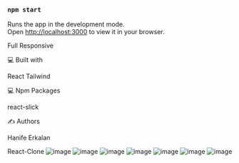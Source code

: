 ### `npm start`

Runs the app in the development mode.\
Open [http://localhost:3000](http://localhost:3000) to view it in your browser.

Full Responsive


💻 Built with

React
Tailwind

💻 Npm Packages

react-slick


✍️ Authors

Hanife Erkalan

React-Clone
![image](https://user-images.githubusercontent.com/73136159/208748225-652f8129-d8f4-497b-96e5-f3c58d7c4cd8.png)
![image](https://user-images.githubusercontent.com/73136159/208748332-6064e3b5-4e37-4461-9d80-99579f4af551.png)
![image](https://user-images.githubusercontent.com/73136159/208748392-5c23a9d8-6b95-4029-ab8c-177a9555fccd.png)
![image](https://user-images.githubusercontent.com/73136159/208748437-6e04950b-bed9-4cad-91d8-dde6444a1aeb.png)
![image](https://user-images.githubusercontent.com/73136159/208748500-06ed7e56-9861-4ace-958b-362fb15698a1.png)
![image](https://user-images.githubusercontent.com/73136159/208748575-94b404f1-30f6-4908-8f99-5b4e4e02715c.png)
![image](https://user-images.githubusercontent.com/73136159/208748611-17d88b37-3f32-4f3b-896a-2e7e07af0f1f.png)
